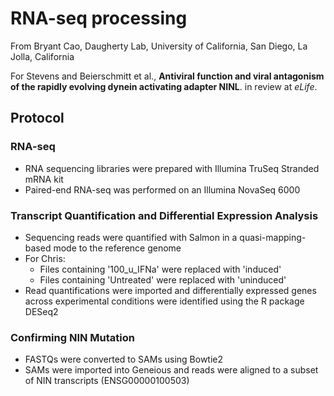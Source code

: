 # RNA-seq processing
From Bryant Cao, Daugherty Lab, University of California, San Diego, La Jolla, California

For Stevens and Beierschmitt et al., <b>Antiviral function and viral antagonism of the rapidly evolving dynein activating adapter NINL</b>. in review at <i>eLife</i>.

## Protocol

### RNA-seq
- RNA sequencing libraries were prepared with Illumina TruSeq Stranded mRNA kit
- Paired-end RNA-seq was performed on an Illumina NovaSeq 6000


### Transcript Quantification and Differential Expression Analysis
- Sequencing reads were quantified with Salmon in a quasi-mapping-based mode to the reference genome
- For Chris:
    - Files containing '100_u_IFNa' were replaced with 'induced'
    - Files containing 'Untreated' were replaced with 'uninduced'
- Read quantifications were imported and differentially expressed genes across experimental conditions were identified using the R package DESeq2

### Confirming NIN Mutation
- FASTQs were converted to SAMs using Bowtie2
- SAMs were imported into Geneious and reads were aligned to a subset of NIN transcripts (ENSG00000100503)
